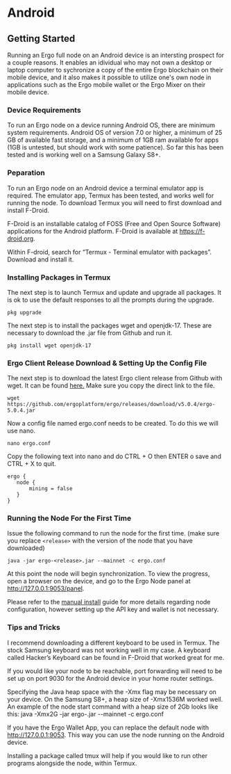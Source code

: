 # Android



## Getting Started

Running an Ergo full node on an Android device is an intersting prospect for a couple reasons. It enables an idividual who may not own a desktop or laptop computer to sychronize a copy of the entire Ergo blockchain on their mobile device, and it also makes it possible to utilize one's own node in applications such as the Ergo mobile wallet or the Ergo Mixer on their mobile device.


### Device Requirements

To run an Ergo node on a device running Android OS, there are minimum system requirements. Android OS of version 7.0 or higher, a minimum of 25 GB of available fast storage, and a minimum of 1GB ram available for apps (1GB is untested, but should work with some patience). So far this has been tested and is working well on a Samsung Galaxy S8+.

### Peparation

To run an Ergo node on an Android device a terminal emulator app is required. The emulator app, Termux has been tested, and works well for running the node. To download Termux you will need to first download and install F-Droid. 

F-Droid is an installable catalog of FOSS (Free and Open Source Software) applications for the Android platform. F-Droid is available at https://f-droid.org.

Within F-droid, search for “Termux - Terminal emulator with packages”. Download and install it.

### Installing Packages in Termux

The next step is to launch Termux and update and upgrade all packages. It is ok to use the default responses to all the prompts during the upgrade.

```
pkg upgrade
```
The next step is to install the packages wget and openjdk-17. These are necessary to download the .jar file from Github and run it.

```
pkg install wget openjdk-17
```

### Ergo Client Release Download & Setting Up the Config File

The next step is to download the latest Ergo client release from Github with wget. It can be found [here.](https://github.com/ergoplatform/ergo/releases) Make sure you copy the direct link to the file.

```
wget https://github.com/ergoplatform/ergo/releases/download/v5.0.4/ergo-5.0.4.jar
```

Now a config file named ergo.conf needs to be created. To do this we will use nano. 

```
nano ergo.conf
```

Copy the following text into nano and do CTRL + O then ENTER o save and CTRL + X to quit.

```
ergo {
   node {
       mining = false
   }
}
```

### Running the Node For the First Time

Issue the following command to run the node for the first time. (make sure you replace ```<release>``` with the version of the node that you have downloaded)

```
java -jar ergo-<release>.jar --mainnet -c ergo.conf
```
  
At this point the node will begin synchronization. To view the progress, open a browser on the device, and go to the Ergo Node panel at http://127.0.0.1:9053/panel.

Please refer to the [manual install](https://docs.ergoplatform.com/node/install/manual/) guide for more details regarding node configuration, however setting up the API key and wallet is not necessary.

### Tips and Tricks
  
I recommend downloading a different keyboard to be used in Termux. The stock Samsung keyboard was not working well in my case. A keyboard called Hacker’s Keyboard can be found in F-Droid that worked great for me.
  
If you would like your node to be reachable, port forwarding will need to be set up on port 9030 for the Android device in your home router settings.
  
Specifying the Java heap space with the -Xmx flag may be necessary on your device. On the Samsung S8+, a heap size of -Xmx1536M worked well. An example of the node start command with a heap size of 2Gb looks like this: java -Xmx2G  -jar ergo-<release>.jar --mainnet -c ergo.conf
  
If you have the Ergo Wallet App, you can replace the default node with http://127.0.0.1:9053. This way you can use the node running on the Android device. 
  
Installing a package called tmux will help if you would like to run other programs alongside the node, within Termux.
